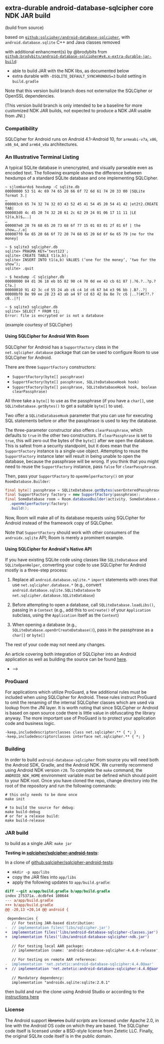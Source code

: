 ## extra-durable android-database-sqlcipher core NDK JAR build

(build from source)

based on [`github:sqlcipher/android-database-sqlcipher`](https://github.com/sqlcipher/android-database-sqlcipher), with `android.database.sqlite` C++ and Java classes removed

with additional enhancment(s) by @brodybits from [`github:brodybits/android-database-sqlcipher#v4.x-extra-durable-jar-build`](https://github.com/brodybits/android-database-sqlcipher/tree/v4.x-extra-durable-jar-build):

- able to build JAR with the NDK libs, as documented below
- extra durable with `-DSQLITE_DEFAULT_SYNCHRONOUS=3` build setting in `build.gradle`

Note that this version build branch does not externalize the SQLCipher or OpenSSL dependencies.

(This version build branch is only intended to be a baseline for more customized NDK JAR builds, not expected to produce a NDK JAR usable from JNI.)

<!-- N/A - NOT SUPPORTED with this JAR build:
### Download Source and Binaries

The latest AAR binary package information can be [here](https://www.zetetic.net/sqlcipher/open-source), the source can be found [here](https://github.com/sqlcipher/android-database-sqlcipher).
<p><a title="Latest version from Maven Central" href="https://maven-badges.herokuapp.com/maven-central/net.zetetic/android-database-sqlcipher"><img src="https://maven-badges.herokuapp.com/maven-central/net.zetetic/android-database-sqlcipher/badge.svg"></a></p>
- -->

### Compatibility

SQLCipher for Android runs on Android 4.1–Android 10, for `armeabi-v7a`, `x86`, `x86_64`, and `arm64_v8a` architectures.

<!-- N/A for fork with JAR build:
### Contributions

We welcome contributions, to contribute to SQLCipher for Android, a [contributor agreement](https://www.zetetic.net/contributions/) needs to be submitted. All submissions should be based on the `master` branch.
- -->

### An Illustrative Terminal Listing

A typical SQLite database in unencrypted, and visually parseable even as encoded text. The following example shows the difference between hexdumps of a standard SQLite database and one implementing SQLCipher.

```
~ sjlombardo$ hexdump -C sqlite.db
00000000 53 51 4c 69 74 65 20 66 6f 72 6d 61 74 20 33 00 |SQLite format 3.|
…
000003c0 65 74 32 74 32 03 43 52 45 41 54 45 20 54 41 42 |et2t2.CREATE TAB|
000003d0 4c 45 20 74 32 28 61 2c 62 29 24 01 06 17 11 11 |LE t2(a,b)$…..|
…
000007e0 20 74 68 65 20 73 68 6f 77 15 01 03 01 2f 01 6f | the show…./.o|
000007f0 6e 65 20 66 6f 72 20 74 68 65 20 6d 6f 6e 65 79 |ne for the money|

~ $ sqlite3 sqlcipher.db
sqlite> PRAGMA KEY=’test123′;
sqlite> CREATE TABLE t1(a,b);
sqlite> INSERT INTO t1(a,b) VALUES (‘one for the money’, ‘two for the show’);
sqlite> .quit

~ $ hexdump -C sqlcipher.db
00000000 84 d1 36 18 eb b5 82 90 c4 70 0d ee 43 cb 61 87 |.?6.?..?p.?C?a.|
00000010 91 42 3c cd 55 24 ab c6 c4 1d c6 67 b4 e3 96 bb |.B?..?|
00000bf0 8e 99 ee 28 23 43 ab a4 97 cd 63 42 8a 8e 7c c6 |..?(#C??.?cB..|?|

~ $ sqlite3 sqlcipher.db
sqlite> SELECT * FROM t1;
Error: file is encrypted or is not a database
```
(example courtesy of SQLCipher)

<!-- N/A:
### Application Integration

You have a two main options for using SQLCipher for Android in your app:

- Using it with Room or other consumers of the `androidx.sqlite` API

- Using the native SQLCipher for Android classes

<!-- N/A - NOT SUPPORTED with this JAR build:
In both cases, you will need to add a dependency on `net.zetetic:android-database-sqlcipher`,
such as having the following line in your module's `build.gradle` `dependencies`
closure:

```gradle
implementation "net.zetetic:android-database-sqlcipher:4.4.0"
implementation "androidx.sqlite:sqlite:2.0.1"
```

(replacing `4.4.0` with the version you want)

<a title="Latest version from Maven Central" href="https://maven-badges.herokuapp.com/maven-central/net.zetetic/android-database-sqlcipher"><img src="https://maven-badges.herokuapp.com/maven-central/net.zetetic/android-database-sqlcipher/badge.svg"></a>
- -->

#### Using SQLCipher for Android With Room

SQLCipher for Android has a `SupportFactory` class in the `net.sqlcipher.database` package
that can be used to configure Room to use SQLCipher for Android.

There are three `SupportFactory` constructors:

- `SupportFactory(byte[] passphrase)`
- `SupportFactory(byte[] passphrase, SQLiteDatabaseHook hook)`
- `SupportFactory(byte[] passphrase, SQLiteDatabaseHook hook, boolean clearPassphrase)`

All three take a `byte[]` to use as the passphrase (if you have a `char[]`, use
`SQLiteDatabase.getBytes()` to get a suitable `byte[]` to use).

Two offer a `SQLiteDatabaseHook` parameter that you can use
for executing SQL statements before or after the passphrase is used to key
the database.

The three-parameter constructor also offers `clearPassphrase`, which defaults
to `true` in the other two constructors. If `clearPassphrase` is set to `true`,
this will zero out the bytes of the `byte[]` after we open the database. This
is safest from a security standpoint, but it does mean that the `SupportFactory`
instance is a single-use object. Attempting to reuse the `SupportFactory`
instance later will result in being unable to open the database, because the
passphrase will be wrong. If you think that you might need to reuse the
`SupportFactory` instance, pass `false` for `clearPassphrase`.

Then, pass your `SupportFactory` to `openHelperFactory()` on your `RoomDatabase.Builder`:

```java
final byte[] passphrase = SQLiteDatabase.getBytes(userEnteredPassphrase);
final SupportFactory factory = new SupportFactory(passphrase);
final SomeDatabase room = Room.databaseBuilder(activity, SomeDatabase.class, DB_NAME)
  .openHelperFactory(factory)
  .build();
```

Now, Room will make all of its database requests using SQLCipher for Android instead
of the framework copy of SQLCipher.

Note that `SupportFactory` should work with other consumers of the `androidx.sqlite` API;
Room is merely a prominent example.

#### Using SQLCipher for Android's Native API

If you have existing SQLite code using classes like `SQLiteDatabase` and `SQLiteOpenHelper`,
converting your code to use SQLCipher for Android mostly is a three-step process:

1. Replace all `android.database.sqlite.*` `import` statements with ones that
use `net.sqlcipher.database.*` (e.g., convert `android.database.sqlite.SQLiteDatabase`
to `net.sqlcipher.database.SQLiteDatabase`)

2. Before attempting to open a database, call `SQLiteDatabase.loadLibs()`, passing
in a `Context` (e.g., add this to `onCreate()` of your `Application` subclass, using
the `Application` itself as the `Context`)

3. When opening a database (e.g., `SQLiteDatabase.openOrCreateDatabase()`), pass
in the passphrase as a `char[]` or `byte[]`

The rest of your code may not need any changes.

An article covering both integration of SQLCipher into an Android application as well as building the source can be found [here](https://www.zetetic.net/sqlcipher/sqlcipher-for-android/).
- -->

### ProGuard

For applications which utilize ProGuard, a few additional rules must be included when using SQLCipher for Android. These rules instruct ProGuard to omit the renaming of the internal SQLCipher classes which are used via lookup from the JNI layer. It is worth noting that since SQLCipher or Android is based on open source code there is little value in obfuscating the library anyway. The more important use of ProGuard is to protect your application code and business logic.

```
-keep,includedescriptorclasses class net.sqlcipher.** { *; }
-keep,includedescriptorclasses interface net.sqlcipher.** { *; }
```

### Building

In order to build `android-database-sqlcipher` from source you will need both the Android SDK, Gradle, and the Android NDK. We currently recommend using Android NDK version `r20`. To complete the `make` command, the `ANDROID_NDK_HOME` environment variable must be defined which should point to your NDK root. Once you have cloned the repo, change directory into the root of the repository and run the following commands:

```
# this only needs to be done once
make init

# to build the source for debug:
make build-debug
# or for a release build:
make build-release
```

### JAR build

to build as a single JAR: `make jar`

<!-- N/A:
**Important:** When using JAR files or some other local build, it is required to include a recent `androidx.sqlite` artifact from here: <https://mvnrepository.com/artifact/androidx.sqlite/sqlite>

This may done by adding the following block from `android-database-sqlcipher/build.gradle`, as discussed in [sqlcipher/android-database-sqlcipher#475](https://github.com/sqlcipher/android-database-sqlcipher/issues/475):

```
    dependencies {
        implementation "androidx.sqlite:sqlite:2.0.1"
    }
```

It is recommended to consider using a newer `androidx.sqlite` version such as `2.1.0`.
- -->

**Testing in [sqlcipher/sqlcipher-android-tests](https://github.com/sqlcipher/sqlcipher-android-tests):**

In a clone of [github:sqlcipher/sqlcipher-android-tests](https://github.com/sqlcipher/sqlcipher-android-tests):

- `mkdir -p app/libs`
- copy the JAR files into `app/libs`
- apply the following updates to `app/build.gradle`:

```diff
diff --git a/app/build.gradle b/app/build.gradle
index 275371a..dcdbfe4 100644
--- a/app/build.gradle
+++ b/app/build.gradle
@@ -20,13 +20,14 @@ android {
 
 dependencies {
   // For testing JAR-based distribution:
-  // implementation files('libs/sqlcipher.jar')
+  implementation files('libs/android-database-sqlcipher-classes.jar')
+  implementation files('libs/android-database-sqlcipher-ndk.jar')
 
   // For testing local AAR package:
   // implementation (name: 'android-database-sqlcipher-4.4.0-release', ext: 'aar')
 
   // For testing on remote AAR reference:
-  implementation 'net.zetetic:android-database-sqlcipher:4.4.0@aar'
+  // implementation 'net.zetetic:android-database-sqlcipher:4.4.0@aar'
 
   // Mandatory dependency:
   implementation "androidx.sqlite:sqlite:2.0.1"
```

then build and run the clone using Android Studio or according to the [instructions here](https://developer.android.com/studio/build/building-cmdline)

### License

The Android support ~~libraries~~ _build scripts_ are licensed under Apache 2.0, in line with the Android OS code on which they are based. The SQLCipher code itself is licensed under a BSD-style license from Zetetic LLC. Finally, the original SQLite code itself is in the public domain.
